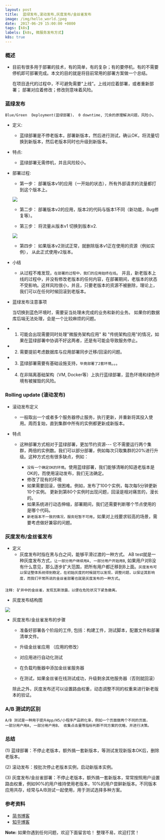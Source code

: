 ```yaml
---
layout: post
title:  蓝绿发布,滚动发布,灰度发布/金丝雀发布
image: /img/hello_world.jpeg
date:  2017-06-29 15:00:00 +0800  
tags: [k8s]
labels: [k8s, 微服务发布方式]
k8s: true
---
```


### 概述
- 目前有很多用于部署的技术，有的简单，有的复杂；有的要停机，有的不需要停机即可部署完成。本文的目的就是将目前常用的部署方案做一个总结。


    在项目迭代的过程中，不可避免需要“上线”。上线对应着部署，或者重新部署；
    部署对应着修改；修改则意味着风险。

###  蓝绿发布 

    Blue/Green  Deployment(蓝绿部署)， 0 downtime, 冗余的原理解决问题，风险小。

- 定义:
    - 蓝绿部署是不停老版本，部署新版本，然后进行测试，确认OK，将流量切换到新版本，然后老版本同时也升级到新版本。

- 特点:
    - 蓝绿部署无需停机，并且风险较小。

- 部署过程:
    - 第一步： 部署版本v1的应用（一开始的状态），所有外部请求的流量都打到这个版本上。
    
   ![](http://p6jsga0vv.bkt.clouddn.com/18-11-11/34600034.jpg)

    - 第二步： 部署版本v2的应用，版本2的代码与版本1不同（新功能，Bug修复等）。
    
    - 第三步： 将流量从版本v1 切换到版本v2.
    
    ![](http://p6jsga0vv.bkt.clouddn.com/18-11-11/27982235.jpg)
    
    - 第四步： 如果版本v2测试正常，就删除版本v1正在使用的资源（例如实例）， 从此正式使用v2版本。
    

- 小结
    - 从过程不难发现，`在部署的过程中，我们的应用始终在线`。 并且，新老版本上线的过程中，并没有修改老版本的任何内容，在部署期间，老版本的状态不受影响。这样风险很小，并且，只要老版本的资源不被删除，理论上，我们可以在任何时候回滚到老版本。


- 蓝绿发布注意事项


    当切换到蓝色环境时，需要妥当处理未完成的业务和新的业务。
    如果你的数据库后端无法处理，会是一个比较麻烦的问题。
 

- 1. 可能会出现需要同时处理"微服务架构应用" 和 "传统架构应用"的情况，如果在蓝绿部署中协调不好这两者，还是有可能会导致服务停止。
- 2. 需要提前考虑数据库与应用部署同步迁移/回滚的问题。
- 3. 蓝绿部署需要有基础设施支持，`毕竟部署了2套环境`。。。
- 4. 在非隔离基础架构（VM, Docker等）上执行蓝绿部署，蓝色环境和绿色环境有被摧毁的风险。


### Rolling update (滚动发布)

- 滚动发布定义
    - 一般取出一个或者多个服务器停止服务，执行更新，并重新将其投入使用。周而复始，直到集群中所有的实例都更新成新版本。

- 特点
    - 这种部署方式相对于蓝绿部署，更加节约资源--- 它不需要运行两个集群，两倍的实例数。我们可以部分部署，例如每次只取集群的20%进行升级。这种方式也有很多缺点，例如：
        
        -  `没有一个确定OK的环境`。使用蓝绿部署，我们能够清晰的知道老版本是OK的，而使用滚动发布，我们无法确定。
        -  修改了现有的环境
        -  如果需要回滚，很困难。例如，发布了100个实例，每次每5分钟更新10个实例。 更新到第80个实例时出现问题，回滚是相对痛苦的，漫长的。
        -  如果系统进行动态伸缩，部署期间，我们还需要判断哪个节点使用的是哪个代码。
        -  `新老版本不一致的情况，服务短暂不可用`，如果对上线要求较高的场景，需要考虑做好兼容的问题。

### 灰度发布/金丝雀发布

- 定义
    - 灰度发布时指在黑与白之间，能够平滑过渡的一种方式。 AB test就是一种灰度发布方式，`让一部分用户继续用A, 一部分用户开始用B`, 如果用户对B没有什么意见，那么逐步扩大范围，把所有用户都迁移到B上面。`灰度发布可以保证整体系统得到稳定，在初始灰度的时候就可以发现，调整问题，以保证其影响度，而我们平常所说的金丝雀部署也就是灰度发布的一种方式`。
    

####

    注释: 矿井中的金丝雀，发现瓦斯泄露，以便在危险状况下紧急撤离。


- 灰度发布结构图

![](http://p6jsga0vv.bkt.clouddn.com/18-11-11/55541101.jpg)

- 灰度发布/金丝雀发布的步骤
    - 准备好部署各个阶段的工件, 包括：构建工件，测试脚本，配置文件和部署清单文件。
    
    - 升级金丝雀应用 （应用的修改）
    - 对应用进行自动化测试
    - 在负载均衡器中添加金丝雀服务器
    - 在测试，如果金丝雀在线测试成功，升级剩余其他服务器（否则就回滚）


    除此之外，灰度发布还可以设置路由权重，动态调整不同的权重来进行新老版本的验证。

### A/B 测试的区别

    A/B 测试是一种用于提升App/H5/小程序产品转化率，例如一个页面做两个不同的页面，
    一部分用户用A, 一部分用户用B， 收集点击量等指标判断不同方案的优略，并进行决策。

### 总结

(1) 蓝绿部署：不停止老版本，额外搞一套新版本，等测试发现新版本OK后，删除老版本。

(2) 滚动发布：按批次停止老版本实例，启动新版本实例。

(3) 灰度发布/金丝雀部署：不停止老版本，额外搞一套新版本，常常按照用户设置路由权重，例如90%的用户维持使用老版本，10%的用户尝鲜新版本。不同版本应用共存，经常与A/B测试一起使用，用于测试选择多种方案。

### 参考资料
- [简书博客](https://www.jianshu.com/p/311009781b77)
- [知乎博客](https://www.zhihu.com/question/20045543/answer/120368785)

    
 **Note:** 如果你遇到任何问题，欢迎下面留言哈！ 整理不易，欢迎打赏！
